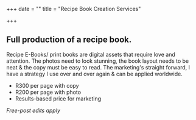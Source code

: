 +++
date = ""
title = "Recipe Book Creation Services"

+++
## Full production of a recipe book.

Recipe E-Books/ print books are digital assets that require love and attention. The photos need to look stunning, the book layout needs to be neat & the copy must be easy to read. The marketing's straight forward, I have a strategy I use over and over again & can be applied worldwide.

* R300 per page with copy
* R200 per page with photo
* Results-based price for marketing

_Free-post edits apply_